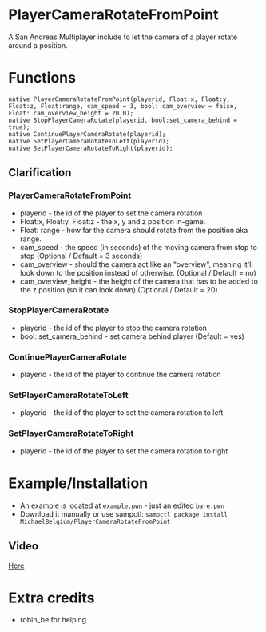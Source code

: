 # PlayerCameraRotateFromPoint
A San Andreas Multiplayer include to let the camera of a player rotate around a position.

# Functions
```PAWN
native PlayerCameraRotateFromPoint(playerid, Float:x, Float:y, Float:z, Float:range, cam_speed = 3, bool: cam_overview = false, Float: cam_overview_height = 20.0);
native StopPlayerCameraRotate(playerid, bool:set_camera_behind = true);
native ContinuePlayerCameraRotate(playerid);
native SetPlayerCameraRotateToLeft(playerid);
native SetPlayerCameraRotateToRight(playerid);
```

## Clarification

### PlayerCameraRotateFromPoint
* playerid - the id of the player to set the camera rotation
* Float:x, Float:y, Float:z - the x, y and z position in-game.
* Float: range - how far the camera should rotate from the position aka range.
* cam_speed - the speed (in seconds) of the moving camera from stop to stop (Optional / Default = 3 seconds)
* cam_overview - should the camera act like an "overview", meaning it'll look down to the position instead of otherwise. (Optional / Default = no)
* cam_overview_height - the height of the camera that has to be added to the z position (so it can look down) (Optional / Default = 20)

### StopPlayerCameraRotate
* playerid - the id of the player to stop the camera rotation
* bool: set_camera_behind - set camera behind player (Default = yes)

### ContinuePlayerCameraRotate
* playerid - the id of the player to continue the camera rotation

### SetPlayerCameraRotateToLeft
* playerid - the id of the player to set the camera rotation to left

### SetPlayerCameraRotateToRight
* playerid - the id of the player to set the camera rotation to right

# Example/Installation
* An example is located at ``example.pwn`` - just an edited ``bare.pwn``
* Download it manually or use sampctl: `sampctl package install MichaelBelgium/PlayerCameraRotateFromPoint`

## Video

<a href="https://www.youtube.com/watch?v=A9_IA5tzcAg">Here</a>

# Extra credits
* robin_be for helping
